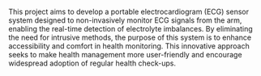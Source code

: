 This project aims to develop a portable electrocardiogram (ECG) sensor system designed to non-invasively monitor ECG signals from the arm, enabling the real-time detection of electrolyte imbalances. By eliminating the need for intrusive methods, the purpose of this system is to enhance accessibility and comfort in health monitoring. This innovative approach seeks to make health management more user-friendly and encourage widespread adoption of regular health check-ups.
